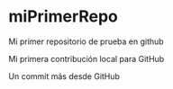 # miPrimerRepo
Mi primer repositorio de prueba en github

Mi primera contribución local para GitHub

Un commit más desde GitHub
